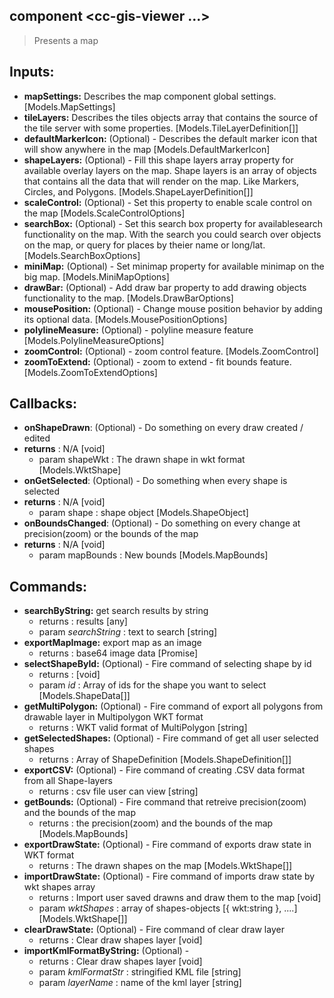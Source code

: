 ## component <cc-gis-viewer ...>

> Presents a map

## Inputs:
- **mapSettings:** Describes the map component global settings. [Models.MapSettings]
- **tileLayers:** Describes the tiles objects array that contains the source of the tile server with some properties. [Models.TileLayerDefinition[]]
- **defaultMarkerIcon:** (Optional) - Describes the default marker icon that will show anywhere in the map [Models.DefaultMarkerIcon]
- **shapeLayers:** (Optional) - Fill this shape layers array property for available overlay layers on the map. Shape layers is an array of objects that contains all the data that will render on the map. Like Markers, Circles, and Polygons. [Models.ShapeLayerDefinition[]]
- **scaleControl:** (Optional) - Set this property to enable scale control on the map [Models.ScaleControlOptions]
- **searchBox:** (Optional) - Set this search box property for availablesearch functionality on the map. With the search you could search over objects on the map, or query for places by theier name or long/lat. [Models.SearchBoxOptions]
- **miniMap:** (Optional) - Set minimap property for available minimap on the big map. [Models.MiniMapOptions]
- **drawBar:** (Optional) - Add draw bar property to add drawing objects functionality to the map. [Models.DrawBarOptions]
- **mousePosition:** (Optional) - Change mouse position behavior by adding its optional data. [Models.MousePositionOptions]
- **polylineMeasure:** (Optional) - polyline measure feature [Models.PolylineMeasureOptions]
- **zoomControl:** (Optional) - zoom control feature. [Models.ZoomControl]
- **zoomToExtend:** (Optional) - zoom to extend - fit bounds feature. [Models.ZoomToExtendOptions]
 
## Callbacks:
 
 - **onShapeDrawn**: (Optional) - Do something on every draw created / edited
- **returns** : N/A [void]
    - param shapeWkt : The drawn shape in wkt format [Models.WktShape]
- **onGetSelected**: (Optional) - Do something when every shape is selected
- **returns** : N/A [void]
    - param shape : shape object [Models.ShapeObject]
- **onBoundsChanged**: (Optional) - Do something on every change at precision(zoom) or the bounds of the map
- **returns** : N/A [void]
    - param mapBounds : New bounds [Models.MapBounds]
 
 
##  Commands:
 - **searchByString:** get search results by string
    - returns : results [any]
    - param *searchString* : text to search [string]
- **exportMapImage:** export map as an image
    - returns : base64 image data [Promise<string>]
- **selectShapeById:** (Optional) - Fire command of selecting shape by id
    - returns :  [void]
    - param *id* :  Array of ids for the shape you want to select [Models.ShapeData[]]
- **getMultiPolygon:** (Optional) - Fire command of export all polygons from drawable layer in Multipolygon WKT format
    - returns : WKT valid format of MultiPolygon [string]
- **getSelectedShapes:** (Optional) - Fire command of get all user selected shapes
    - returns : Array of ShapeDefinition [Models.ShapeDefinition[]]
- **exportCSV:** (Optional) - Fire command of creating .CSV data format from all Shape-layers
    - returns : csv file user can view [string]
- **getBounds:** (Optional) - Fire command that retreive precision(zoom) and the bounds of the map
    - returns : the precision(zoom) and the bounds of the map [Models.MapBounds]
- **exportDrawState:** (Optional) - Fire command of exports draw state in WKT format
    - returns : The drawn shapes on the map [Models.WktShape[]]
- **importDrawState:** (Optional) - Fire command of imports draw state by wkt shapes array
    - returns : Import user saved drawns and draw them to the map [void]
    - param *wktShapes* : array of shapes-objects [{ wkt:string }, ....] [Models.WktShape[]]
- **clearDrawState:** (Optional) - Fire command of clear draw layer
    - returns : Clear draw shapes layer [void]
- **importKmlFormatByString:** (Optional) - 
    - returns : Clear draw shapes layer [void]
    - param *kmlFormatStr* : stringified KML file [string]
    - param *layerName* : name of the kml layer [string]
 